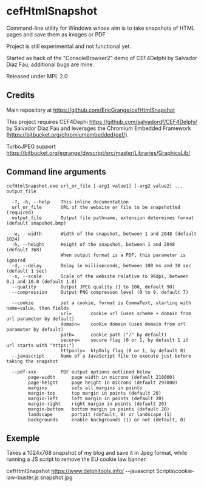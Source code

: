 # cefHtmlSnapshot 

Command-line utility for Windows whose aim is to take snapshots of HTML pages and save them as images or PDF

Project is still experimental and not functional yet.

Started as hack of the "ConsoleBrowser2" demo of CEF4Delphi by Salvador Díaz Fau, additional bugs are mine.

Released under MPL 2.0

## Credits

Main repository at https://github.com/EricGrange/cefHtmlSnapshot

This project requires CEF4Dephi  https://github.com/salvadordf/CEF4Delphi/ by Salvador Díaz Fau
and leverages the Chromium Embedded Framework (https://bitbucket.org/chromiumembedded/cef/).

TurboJPEG support https://bitbucket.org/egrange/dwscript/src/master/Libraries/GraphicsLib/

## Command line arguments

```
cefHtmlSnapshot.exe url_or_file [-arg1 value1] [-arg2 value2] ... output_file

  -?, -h, --help    This inline documentation
  url_or_file       URL of the website or file to be snapshotted (required)
  output_file       Output file pathname, extension determines format (default snapshot.bmp)

  -w, --width       Width of the snapshot, between 1 and 2048 (default 1024)
  -h, --height      Height of the snapshot, between 1 and 2048 (default 768)
                    When output format is a PDF, this parameter is ignored
  -d, --delay       Delay in milliseconds, between 100 ms and 30 sec (default 1 sec)
  -s, --scale       Scale of the website relative to 96dpi, between 0.1 and 10.0 (default 1.0)
  --quality         Output JPEG quality (1 to 100, default 90)
  --compression     Output PNG compresson level (0 to 9, default 7)

  --cookie          set a cookie, format is CommaText, starting with name=value, then fields
                    url=       cookie url (uses scheme + domain from url parameter by default)
                    domain=    cookie domain (uses domain from url parameter by default)
                    path=      cookie path ("/" by default)
                    secure=    secure flag (0 or 1, by default 1 if url starts with "https:")
                    httponly=  htpOnly flag (0 or 1, by default 0)
  --javascript      Name of a JavaScript file to execute just before taking the snapshot

  --pdf-xxx         PDF output options outlined below
        page-width      page width in microns (default 210000)
        page-height     page height in microns (default 297000)
        margins         sets all margins in points
        margin-top      top margin in points (default 20)
        margin-left     left margin in points (default 20)
        margin-right    right margin in points (default 20)
        margin-bottom   bottom margin in points (default 20)
        landscape       portait (default, 0) or landscape (1)
        backgrounds     enable backgrounds (1) or not (default, 0)
```

## Exemple

Takes a 1024x768 snapshot of my blog and save it in Jpeg format, while running a JS script
to remove the EU cookie law banner.

cefHtmlSnapshot https://www.delphitools.info/ --javascript Scripts\cookie-law-buster.js snapshot.jpg
